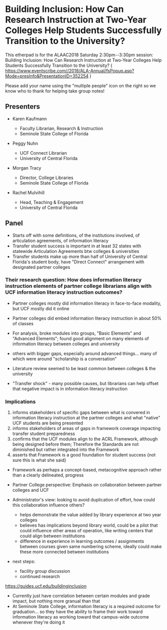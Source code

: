 # Building Inclusion: How Can Research Instruction at Two-Year Colleges Help Students Successfully Transition to the University?  

This etherpad is for the ALAAC2018 Saturday 2:30pm--3:30pm session: 
Building Inclusion: How Can Research Instruction at Two-Year Colleges Help Students Successfully Transition to the University? ( https://www.eventscribe.com//2018/ALA-Annual/fsPopup.asp?Mode=presInfo&PresentationID=352254 ) 

Please add your name using the "multiple people" icon on the right so we know who to thank for helping take group notes!  

## Presenters  

- Karen Kaufmann  
  - Faculty Librarian, Research & Instruction  
  - Seminole State College of Florida  
- Peggy Nuhn  
  - UCF Connect Librarian  
  - University of Central Florida  

- Morgan Tracy  
  - Director, College Libraries  
  - Seminole State College of Florida  

- Rachel Mulvihill  
  - Head, Teaching & Engagement  
  - University of Central Florida

## Panel  

- Starts off with some definitions, of the institutions involved, of articulation agreements, of information literacy  
- Transfer student success is important in at least 32 states with statewide Articulation Agreements btw colleges & universities  
- Transfer students make up more than half of University of Central Florida's student body, have "Direct Connect" arrangement with designated partner colleges  

### Their research question: How does information literacy instruction elements of partner college librarians align with UCF information literacy instruction outcomes?  

- Partner colleges mostly did information literacy in face-to-face modality, but UCF mostly did it online  
- Partner colleges did embed information literacy instruction in about 50% of classes   

- For analysis, broke modules into groups, "Basic Elements" and "Advanced Elements"; found good alignment on many elements of information literacy between colleges and university  
- others with bigger gaps, especially around advanced things… many of which were around "scholarship is a conversation"  

- Literature review seemed to be least common between colleges & the university  

- "Transfer shock" - many possible causes, but librarians can help offset that negative impact is in information literacy instruction  

### Implications  

1. informs stakeholders of specific gaps between what is convered in information literacy instruction at the partner colleges and what "native" UCF students are being presented  
2. informs stakeholders of areas of gaps in framework coverage impacting transfer student preparedness  
3. confirms that the UCF modules align to the ACRL Framework, although being designed before them; Therefore the Standards are not diminished but rather integrated into the Framework  
4. asserts that Framework is a good foundation for student success {not sure this is what she said}   

- Framework as perhaps a concept-based, metacognitive approach rather than a clearly delineated, progress
- Partner College perspective: Emphasis on collaboration between partner colleges and UCF  

- Administrator's view: looking to avoid duplication of effort, how could this collaboration influence others?  
  - helps demonstrate the value added by library experience at two year colleges  
  - believes has implications beyond library world, could be a pilot that could influence other areas of operation, like writing centers that could align between institutions  
  - difference in experience in learning outcomes / assignments between courses given same numbering scheme, ideally could make these more connected between institutions  

- next steps:  
  - facility group discussion  
  - continued research  

https://guides.ucf.edu/buildinginclusion  

- Currently just have correlation between certain modules and grade impact, but nothing more granual than that  
- At Seminole State College, information literacy is a required outcome for graduation… so they have the ability to frame their work toward information literacy as working toward that campus-wide outcome whenever they're doing it  